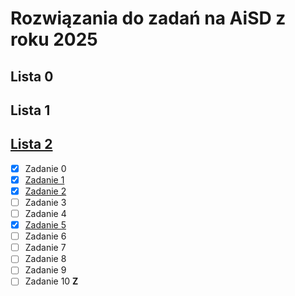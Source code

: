 # Rozwiązania do zadań na AiSD z roku 2025

## Lista 0

## Lista 1

## [Lista 2](./L02/Lista%202.pdf)

- [x] Zadanie 0
- [x] [Zadanie 1](./L02/L02Z01.pdf)
- [x] [Zadanie 2](./L02/L02Z02.pdf)
- [ ] Zadanie 3
- [ ] Zadanie 4
- [x] [Zadanie 5](./L02/L02Z05.pdf)
- [ ] Zadanie 6
- [ ] Zadanie 7
- [ ] Zadanie 8
- [ ] Zadanie 9
- [ ] Zadanie 10 **Z**
